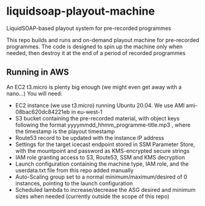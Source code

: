 # liquidsoap-playout-machine
LiquidSOAP-based playout system for pre-recorded programmes

This repo builds and runs and on-demand playout machine for pre-recorded programmes. The code is designed to spin up the machine only when needed, then destroy it at the end of a period of recorded programmes

## Running in AWS
An EC2 t3.micro is plenty big enough (we might even get away with a nano...)
You will need:
* EC2 instance (we use t3.micro) running Ubuntu 20.04. We use AMI ami-08bac620dc84221eb in eu-west-1 
* S3 bucket containing the pre-recorded material, with object keys following the format yyyymmdd_hhmm_programme-title.mp3 , where the timestamp is the playout timestamp
* Route53 record to be updated with the instance IP address
* Settings for the target icecast endpoint stored in SSM Parameter Store, with the mountpoint and password as KMS-encrypted secure strings
* IAM role granting access to S3, Route53, SSM and KMS decryption
* Launch configuration containing the machine type, IAM role, and the userdata.txt file from this repo added manually
* Auto-Scaling group set to a normal minimum/maximum/desired of 0 instances, pointing to the launch configuration
* Scheduled lambda to increase/decrease the ASG desired and minimum sizes when needed (currently outside the scope of this repo)